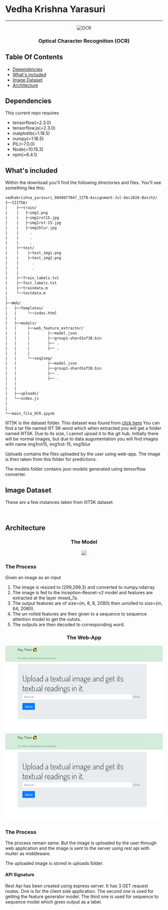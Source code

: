 # Vedha Krishna Yarasuri
--- 
<p align="center">
    <img src="https://store-images.s-microsoft.com/image/apps.4294.13510798886736958.a650f2a3-9e4d-4aeb-8aff-d1ce5d232c80.cf7f9fcd-4d78-4d3f-8a03-98ed771f89c1" alt="OCR" width="200"  height="165">
</p>

<h3 align="center">Optical Character Recognition (OCR)</h3>

## Table Of Contents
- [Dependencies](#dependencies)
- [What's included](#whats-included)
- [Image Dataset](#image-data)
- [Architecture](#architecture)

## Dependencies
<p>This current repo requires 
    <ul>
    <li>tensorflow(=2.3.0)</li>
    <li>tensorflow.js(=2.3.0)</li>
    <li>matplotlib(=1.18.5)</li>
    <li>numpy(=1.18.5)</li>
    <li>PIL(=7.0.0)</li>
    <li>Node(=10.15.3)</li>
    <li>npm(=6.4.1)</li>
    </ul>
</p>

## What's included
Within the download you'll find the following directories and files. You'll see something like this:
```text
vedhakrishna_yarasuri_9849877047_IITB-Assignment-Jul-Dec2020-Batch2/
├──IIIT5K/
|    ├──train/
|    |   ├─img1.png
|    |   ├─img1rot15.jpg
|    |   ├─img1rot-15.jpg
|    |   ├─img1blur.jpg
|    |     .
|    |     .
|    |     .
|    ├──test/
|    |    ├─test_img1.png
|    |    ├─test_img2.png
|    |      .
|    |      .
|    |          
|    ├──Train_labels.txt
|    ├──Test_labels.txt     
|    ├──traindata.m
|    └──testdata.m
|
├──Web/
|   ├──Templates/
|   |     └──index.html
|   |
|   ├──modals/
|   |     ├──web_feature_extractor/
|   |     |        ├──model.json
|   |     |        ├──group1-shard1of30.bin
|   |     |        ├── .
|   |     |        ├── .
|   |     |         
|   |     └──seq2seq/ 
|   |              ├──model.json
|   |              ├──group1-shard1of30.bin
|   |              ├── .
|   |              ├── .
|   |
|   |
|   ├──uploads/
|   └──index.js
|   
|
└──main_file_OCR.ipynb

```
<p>IIIT5K is the dataset folder. This dataset was found from <a href="https://cvit.iiit.ac.in/research/projects/cvit-projects/the-iiit-5k-word-dataset">click here</a>
You can find a tar file named IIIT 5K-word which when extracted you will get a folder named IIIT5K. Due to its size, I cannot upoad it to the git hub. Initially there will be normal images, but due to data augumentation you will find images with name img1rot15, img1rot-15, img1blur</p>

<p>Uploads contains the files uploaded by the user using web-app. The image is then taken from this folder for predictions.</p> 
<p>The models folder contains json models generated using tensorflow converter.</p>

## Image Dataset
These are a few instances taken from IIIT5K dataset.
<p>
    <img src="">
    <img src="">
    <img src="">
    <img src="">
    <img src="">
    <img src="">
    <img src="">
    <img src="">
    <img src="">
</p>

## Architecture
<h3 align="center">The Model</h3>
<p align="center">
    <img src="https://camo.githubusercontent.com/c756a5d464b9189f0ed72e3b156898c5e056d5f5/687474703a2f2f63732e636d752e6564752f7e79756e7469616e642f4f43522d322e6a7067">
</p><h3>The Process</h3>
Given an image as an input
<ol>
    <li>The image is resized to (299,299,3) and converted to numpy.ndarray</li>
    <li>The image is fed to the Inception-Resnet-v2 model and features are extracted at the layer mixed_7a.</li>
    <li>The output features are of size=(m, 8, 8, 2080) then unrolled to size=(m, 64, 2080).</li>
    <li>The un-rolled features are then given to a sequence to sequence attention model to get the oututs.</li>
    <li>The outputs are then decoded to corresponding word.</li>
</ol>
<h3 align="center">The Web-App</h3>
<p>
    <img src="./Web/templates/home_1.png">
    <img src="./Web/templates/home_1.png">
</p>

<h3>The Process</h3>
<p>The process remain same. But the image is uploaded by the user through web application and the image is sent to the server using rest api with multer as middleware.</p>
<p>The uploaded image is stored in uploads folder.</p>

<h4>API Signature</h4>
<p>Rest Api has been created using express server. It has 3 GET request routes. One is for the client side application. The second one is used for getting the feature generator model. The third one is used for sequence to sequence model which gives output as a label.</p>
